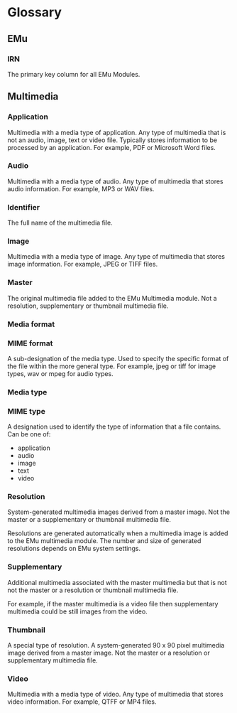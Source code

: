 # Glossary

## EMu

### IRN

The primary key column for all EMu Modules.

## Multimedia

### Application

Multimedia with a media type of application. Any type of multimedia that is not an audio, image, text or video file. Typically stores information to be processed by an application. For example, PDF or Microsoft Word files.

### Audio

Multimedia with a media type of audio. Any type of multimedia that stores audio information. For example, MP3 or WAV files.

### Identifier

The full name of the multimedia file.

### Image

Multimedia with a media type of image. Any type of multimedia that stores image information. For example, JPEG or TIFF files.

### Master

The original multimedia file added to the EMu Multimedia module. Not a resolution, supplementary or thumbnail multimedia file.

### Media format
### MIME format

A sub-designation of the media type. Used to specify the specific format of the file within the more general type. For example, jpeg or tiff for image types, wav or mpeg for audio types.

### Media type
### MIME type

A designation used to identify the type of information that a file contains. Can be one of:

* application
* audio
* image
* text
* video

### Resolution

System-generated multimedia images derived from a master image. Not the master or a supplementary or thumbnail multimedia file.

Resolutions are generated automatically when a multimedia image is added to the EMu multimedia module. The number and size of generated resolutions depends on EMu system settings.

### Supplementary

Additional multimedia associated with the master multimedia but that is not not the master or a resolution or thumbnail multimedia file.

For example, if the master multimedia is a video file then supplementary multimedia could be still images from the video.

### Thumbnail

A special type of resolution. A system-generated 90 x 90 pixel multimedia image derived from a master image. Not the master or a resolution or supplementary multimedia file.

### Video

Multimedia with a media type of video. Any type of multimedia that stores video information. For example, QTFF or MP4 files.
